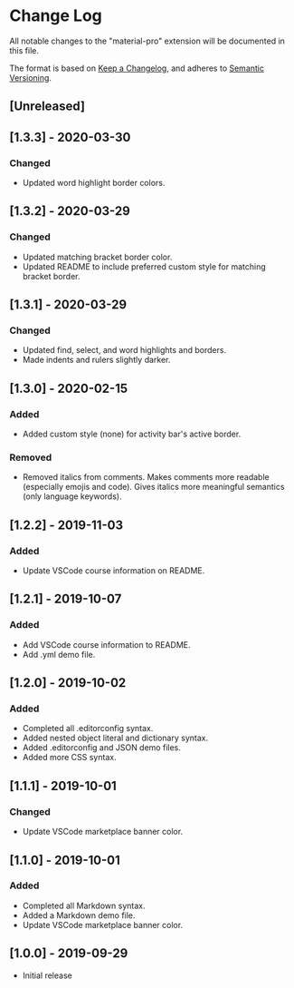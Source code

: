 # Change Log

All notable changes to the "material-pro" extension will be documented in this file.

The format is based on [Keep a Changelog](https://keepachangelog.com/en/1.0.0/), and adheres to [Semantic Versioning](https://semver.org/spec/v2.0.0.html).

## [Unreleased]

## [1.3.3] - 2020-03-30

### Changed

* Updated word highlight border colors.

## [1.3.2] - 2020-03-29

### Changed

* Updated matching bracket border color.
* Updated README to include preferred custom style for matching bracket border.

## [1.3.1] - 2020-03-29

### Changed

* Updated find, select, and word highlights and borders.
* Made indents and rulers slightly darker.

## [1.3.0] - 2020-02-15

### Added

* Added custom style (none) for activity bar's active border.

### Removed

* Removed italics from comments. Makes comments more readable (especially emojis and code). Gives
  italics more meaningful semantics (only language keywords).

## [1.2.2] - 2019-11-03

### Added

* Update VSCode course information on README.

## [1.2.1] - 2019-10-07

### Added

- Add VSCode course information to README.
- Add .yml demo file.

## [1.2.0] - 2019-10-02

### Added

- Completed all .editorconfig syntax.
- Added nested object literal and dictionary syntax.
- Added .editorconfig and JSON demo files.
- Added more CSS syntax.

## [1.1.1] - 2019-10-01

### Changed

- Update VSCode marketplace banner color.

## [1.1.0] - 2019-10-01

### Added

- Completed all Markdown syntax.
- Added a Markdown demo file.
- Update VSCode marketplace banner color.

## [1.0.0] - 2019-09-29

- Initial release
